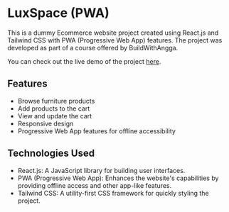 # LuxSpace (PWA)

This is a dummy Ecommerce website project created using React.js and Tailwind CSS with PWA (Progressive Web App) features. The project was developed as part of a course offered by BuildWithAngga. 

You can check out the live demo of the project [here](https://luxspace-178.vercel.app).

## Features

- Browse furniture products 
- Add products to the cart
- View and update the cart
- Responsive design
- Progressive Web App features for offline accessibility

## Technologies Used

- React.js: A JavaScript library for building user interfaces.
- PWA (Progressive Web App): Enhances the website's capabilities by providing offline access and other app-like features.
- Tailwind CSS: A utility-first CSS framework for quickly styling the project.
